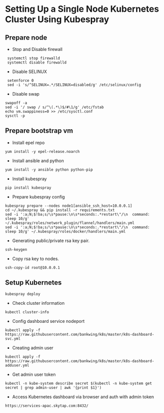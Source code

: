 # Setting Up a Single Node Kubernetes Cluster Using Kubespray

## Prepare node

* Stop and Disable firewall
```
 systemctl stop firewalld
 systemctl disable firewalld
 ```

* Disable SELINUX
```
 setenforce 0
 sed -i 's/^SELINUX=.*/SELINUX=disabled/g' /etc/selinux/config
 ```

* Disable swap
```
swapoff -a
sed -i '/ swap / s/^\(.*\)$/#\1/g' /etc/fstab
echo vm.swappiness=0 >> /etc/sysctl.conf
sysctl -p
```

## Prepare bootstrap vm
* Install epel repo
```
yum install -y epel-release.noarch
```
 
* Install ansible and python
```
yum install -y ansible python python-pip
```

* Install kubespray
```
pip install kubespray
```

* Prepare kubespray config
```
kubespray prepare --nodes node1[ansible_ssh_host=10.0.0.1]
cd ~/.kubespray && pip install -r requirements.txt 
sed -i ':a;N;$!ba;s/\s*pause:\n\s*seconds:.*restart\"/\n  command: sleep 10/g' ~/.kubespray/roles/network_plugin/flannel/handlers/main.yml
sed -i ':a;N;$!ba;s/\s*pause:\n\s*seconds:.*restart\"/\n  command: sleep 10/g' ~/.kubespray/roles/docker/handlers/main.yml

```
* Generating public/private rsa key pair. 
```
ssh-keygen
```
* Copy rsa key to nodes. 
```
ssh-copy-id root@10.0.0.1 
```
 
 ## Setup Kubernetes
```
kubespray deploy 
```

* Check cluster information
```
kubectl cluster-info
```
* Config dashboard service nodeport
```
kubectl apply -f https://raw.githubusercontent.com/bankwing/k8s/master/k8s-dashboard-svc.yml 
```

* Creating admin user
```
kubectl apply -f https://raw.githubusercontent.com/bankwing/k8s/master/k8s-dashboard-adduser.yml
```

* Get admin user token
```
kubectl -n kube-system describe secret $(kubectl -n kube-system get secret | grep admin-user | awk '{print $1}')
```

* Access Kubernetes dashboard via browser and auth with admin token
```
https://services-apac.skytap.com:8432/
```
